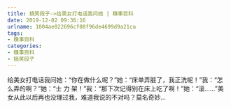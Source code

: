 ```yaml
---
title: 搞笑段子->给美女打电话我问她 | 糗事百科
date: 2019-12-02 09:36:16
urlname: 1004ae022696cf08f96de4699d9a21ca
tags: 
- 糗事百科
categories:
- 糗事百科
- 搞笑段子
---
```

给美女打电话我问她：“你在做什么呢？”她：“床单弄脏了，我正洗呢！”我：“怎么弄的啊？”她：“士 力 架！”我：“那下次记得别在床上吃了啊！”她：“滚……”美女从此以后再也没理过我，难道我说的不对吗？莫名奇妙…


